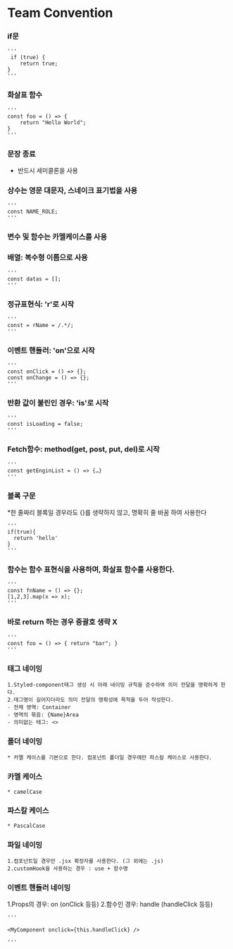 
# Team Convention 




### if문
    '''
     if (true) {
        return true;
    }
    '''

### 화살표 함수
    '''
    const foo = () => {
        return "Hello World";
    }
    '''
### 문장 종료
* 반드시 세미콜론을 사용

### 상수는 영문 대문자, 스네이크 표기법을 사용

    '''
    const NAME_ROLE;
    '''

### 변수 및 함수는 카멜케이스를 사용

###  배열: 복수형 이름으로 사용

    '''
    const datas = [];
    '''

###  정규표현식: 'r'로 시작
    
    '''
    const = rName = /.*/;
    '''

###  이벤트 핸들러: 'on'으로 시작

    '''
    const onClick = () => {};
    const onChange = () => {};
    '''

###  반환 값이 불린인 경우: 'is'로 시작

    '''
    const isLoading = false;
    '''

###  Fetch함수: method(get, post, put, del)로 시작

    '''
    const getEnginList = () => {…}
    '''

###  블록 구문

*한 줄짜리 블록일 경우라도 {}를 생략하지 않고, 명확히 줄 바꿈 하여 사용한다

    '''
    if(true){
      return 'hello'
    }
    '''

###  함수는 함수 표현식을 사용하며, 화살표 함수를 사용한다.

    '''
    const fnName = () => {};
    [1,2,3].map(x => x);
    '''

###  바로 return 하는 경우 중괄호 생략 X

    '''
    const foo = () => { return "bar"; }
    '''

### 태그 네이밍

    1.Styled-component태그 생성 시 아래 네이밍 규칙을 준수하여 의미 전달을 명확하게 한다.
    2.태그명이 길어지더라도 의미 전달의 명확성에 목적을 두어 작성한다.
    - 전체 영역: Container
    - 영역의 묶음: {Name}Area
    - 의미없는 태그: <>

### 폴더 네이밍

    * 카멜 케이스를 기본으로 한다. 컴포넌트 폴더일 경우에만 파스칼 케이스로 사용한다.
###  카멜 케이스
    * camelCase
###  파스칼 케이스
    * PascalCase

### 파일 네이밍
    1.컴포넌트일 경우만 .jsx 확장자를 사용한다. (그 외에는 .js)
    2.customHook을 사용하는 경우 : use + 함수명

### 이벤트 핸들러 네이밍
1.Props의 경우: on (onClick 등등)
2.함수인 경우: handle (handleClick 등등)

    '''
    
    <MyComponent onclick={this.handleClick} />
    
    '''
